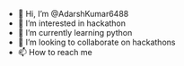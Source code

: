 - 👋 Hi, I’m @AdarshKumar6488
- 👀 I’m interested in hackathon
- 🌱 I’m currently learning python
- 💞️ I’m looking to collaborate on hackathons
- 📫 How to reach me 

<!---
AdarshKumar6488/AdarshKumar6488 is a ✨ special ✨ repository because its `README.md` (this file) appears on your GitHub profile.
You can click the Preview link to take a look at your changes.
--->
